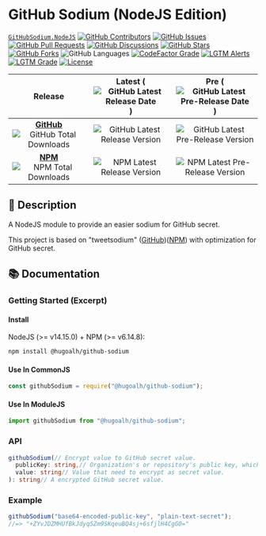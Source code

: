 # GitHub Sodium (NodeJS Edition)

[`GitHubSodium.NodeJS`](https://github.com/hugoalh-studio/github-sodium-nodejs)
[![GitHub Contributors](https://img.shields.io/github/contributors/hugoalh-studio/github-sodium-nodejs?label=Contributors&logo=github&logoColor=ffffff&style=flat-square)](https://github.com/hugoalh-studio/github-sodium-nodejs/graphs/contributors)
[![GitHub Issues](https://img.shields.io/github/issues-raw/hugoalh-studio/github-sodium-nodejs?label=Issues&logo=github&logoColor=ffffff&style=flat-square)](https://github.com/hugoalh-studio/github-sodium-nodejs/issues)
[![GitHub Pull Requests](https://img.shields.io/github/issues-pr-raw/hugoalh-studio/github-sodium-nodejs?label=Pull%20Requests&logo=github&logoColor=ffffff&style=flat-square)](https://github.com/hugoalh-studio/github-sodium-nodejs/pulls)
[![GitHub Discussions](https://img.shields.io/github/discussions/hugoalh-studio/github-sodium-nodejs?label=Discussions&logo=github&logoColor=ffffff&style=flat-square)](https://github.com/hugoalh-studio/github-sodium-nodejs/discussions)
[![GitHub Stars](https://img.shields.io/github/stars/hugoalh-studio/github-sodium-nodejs?label=Stars&logo=github&logoColor=ffffff&style=flat-square)](https://github.com/hugoalh-studio/github-sodium-nodejs/stargazers)
[![GitHub Forks](https://img.shields.io/github/forks/hugoalh-studio/github-sodium-nodejs?label=Forks&logo=github&logoColor=ffffff&style=flat-square)](https://github.com/hugoalh-studio/github-sodium-nodejs/network/members)
![GitHub Languages](https://img.shields.io/github/languages/count/hugoalh-studio/github-sodium-nodejs?label=Languages&logo=github&logoColor=ffffff&style=flat-square)
[![CodeFactor Grade](https://img.shields.io/codefactor/grade/github/hugoalh-studio/github-sodium-nodejs?label=Grade&logo=codefactor&logoColor=ffffff&style=flat-square)](https://www.codefactor.io/repository/github/hugoalh-studio/github-sodium-nodejs)
[![LGTM Alerts](https://img.shields.io/lgtm/alerts/g/hugoalh-studio/github-sodium-nodejs?label=Alerts&logo=lgtm&logoColor=ffffff&style=flat-square)
![LGTM Grade](https://img.shields.io/lgtm/grade/javascript/g/hugoalh-studio/github-sodium-nodejs?label=Grade&logo=lgtm&logoColor=ffffff&style=flat-square)](https://lgtm.com/projects/g/hugoalh-studio/github-sodium-nodejs)
[![License](https://img.shields.io/static/v1?label=License&message=MIT&color=brightgreen&style=flat-square)](./LICENSE.md)

| **Release** | **Latest** (![GitHub Latest Release Date](https://img.shields.io/github/release-date/hugoalh-studio/github-sodium-nodejs?label=%20&style=flat-square)) | **Pre** (![GitHub Latest Pre-Release Date](https://img.shields.io/github/release-date-pre/hugoalh-studio/github-sodium-nodejs?label=%20&style=flat-square)) |
|:-:|:-:|:-:|
| [**GitHub**](https://github.com/hugoalh-studio/github-sodium-nodejs/releases) ![GitHub Total Downloads](https://img.shields.io/github/downloads/hugoalh-studio/github-sodium-nodejs/total?label=%20&style=flat-square) | ![GitHub Latest Release Version](https://img.shields.io/github/release/hugoalh-studio/github-sodium-nodejs?sort=semver&label=%20&style=flat-square) | ![GitHub Latest Pre-Release Version](https://img.shields.io/github/release/hugoalh-studio/github-sodium-nodejs?include_prereleases&sort=semver&label=%20&style=flat-square) |
| [**NPM**](https://www.npmjs.com/package/@hugoalh/github-sodium) ![NPM Total Downloads](https://img.shields.io/npm/dt/@hugoalh/github-sodium?label=%20&style=flat-square) | ![NPM Latest Release Version](https://img.shields.io/npm/v/@hugoalh/github-sodium/latest?label=%20&style=flat-square) | ![NPM Latest Pre-Release Version](https://img.shields.io/npm/v/@hugoalh/github-sodium/pre?label=%20&style=flat-square) |

## 📝 Description

A NodeJS module to provide an easier sodium for GitHub secret.

This project is based on "tweetsodium" ([GitHub](https://github.com/github/tweetsodium))([NPM](https://www.npmjs.com/package/tweetsodium)) with optimization for GitHub secret.

## 📚 Documentation

### Getting Started (Excerpt)

#### Install

NodeJS (>= v14.15.0) + NPM (>= v6.14.8):

```sh
npm install @hugoalh/github-sodium
```

#### Use In CommonJS

```js
const githubSodium = require("@hugoalh/github-sodium");
```

#### Use In ModuleJS

```js
import githubSodium from "@hugoalh/github-sodium";
```

### API

```ts
githubSodium(// Encrypt value to GitHub secret value.
  publicKey: string,// Organization's or repository's public key, which need for encrypt value to secret value before create or update a secret.
  value: string// Value that need to encrypt as secret value.
): string// A encrypted GitHub secret value.
```

### Example

```js
githubSodium("base64-encoded-public-key", "plain-text-secret");
//=> "+ZYvJDZMHUfBkJdyq5Zm9SKqeuBQ4sj+6sfjlH4CgG0="
```
